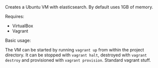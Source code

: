 Creates a Ubuntu VM with elasticsearch. By default uses 1GB of memory.

Requires:

* VirtualBox
* Vagrant 

Basic usage:

The VM can be started by running `vagrant up` from within the project directory.
It can be stopped with `vagrant halt`, destroyed with `vagrant destroy` and provisioned with `vagrant provision`. Standard vagrant stuff.




